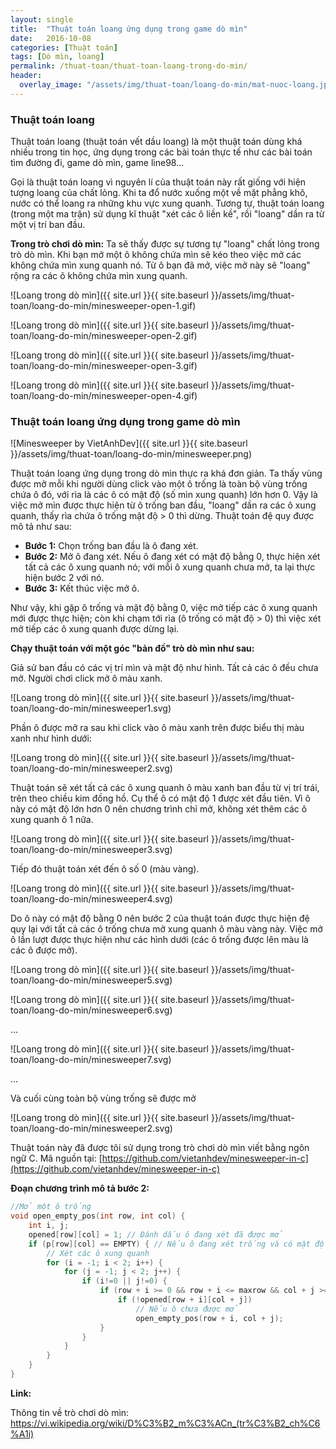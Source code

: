 ```yaml
---
layout: single
title:  "Thuật toán loang ứng dụng trong game dò mìn"
date:   2016-10-08
categories: [Thuật toán]
tags: [Dò mìn, loang]
permalink: /thuat-toan/thuat-toan-loang-trong-do-min/
header:
  overlay_image: "/assets/img/thuat-toan/loang-do-min/mat-nuoc-loang.jpg"
---
```


### Thuật toán loang

Thuật toán loang (thuật toán vết dầu loang) là một thuật toán dùng khá nhiều trong tin học, ứng dụng trong các bài toán thực tế như các bài toán tìm đường đi, game dò mìn, game line98...

Gọi là thuật toán loang vì nguyên lí của thuật toán này rất giống với hiện tượng loang của chất lỏng. Khi ta đổ nước xuống một về mặt phẳng khô, nước có thể loang ra những khu vực xung quanh. Tương tự, thuật toán loang (trong một ma trận) sử dụng kĩ thuật "xét các ô liền kề", rồi "loang" dần ra từ một vị trí ban đầu.

**Trong trò chơi dò mìn:** Ta sẽ thấy được sự tương tự "loang" chất lỏng trong trò dò mìn. Khi bạn mở một ô không chứa mìn sẽ kéo theo việc mở các không chứa mìn xung quanh nó. Từ ô bạn đã mở, việc mở này sẽ "loang" rộng ra các ô không chứa mìn xung quanh.

![Loang trong dò mìn]({{ site.url }}{{ site.baseurl }}/assets/img/thuat-toan/loang-do-min/minesweeper-open-1.gif)

![Loang trong dò mìn]({{ site.url }}{{ site.baseurl }}/assets/img/thuat-toan/loang-do-min/minesweeper-open-2.gif)

![Loang trong dò mìn]({{ site.url }}{{ site.baseurl }}/assets/img/thuat-toan/loang-do-min/minesweeper-open-3.gif)

![Loang trong dò mìn]({{ site.url }}{{ site.baseurl }}/assets/img/thuat-toan/loang-do-min/minesweeper-open-4.gif)

### Thuật toán loang ứng dụng trong game dò mìn

![Minesweeper by VietAnhDev]({{ site.url }}{{ site.baseurl }}/assets/img/thuat-toan/loang-do-min/minesweeper.png)

Thuật toán loang ứng dụng trong dò mìn thực ra khá đơn giản. Ta thấy vùng được mở mỗi khi người dùng click vào một ô trống là toàn bộ vùng trống chứa ô đó, với rìa là các ô có mật độ (số mìn xung quanh) lớn hơn 0. Vậy là việc mở mìn được thực hiện từ ô trống ban đầu, "loang" dần ra các ô xung quanh, thấy rìa chứa ô trống mật độ > 0 thì dừng. Thuật toán đệ quy được mô tả như sau:


- **Bước 1:** Chọn trống ban đầu là ô đang xét.
- **Bước 2:** Mở ô đang xét. Nếu ô đang xét có mật độ bằng 0, thực hiện xét tất cả các ô xung quanh nó; với mỗi ô xung quanh chưa mở, ta lại thực hiện bước 2 với nó.
- **Bước 3:** Kết thúc việc mở ô.

Như vậy, khi gặp ô trống và mật độ bằng 0, việc mở tiếp các ô xung quanh mới được thực hiện; còn khi chạm tới rìa (ô trống có mật độ > 0) thì việc xét mở tiếp các ô xung quanh được dừng lại.

**Chạy thuật toán với một góc "bản đồ" trò dò mìn như sau:**

Giả sử ban đầu có các vị trí mìn và mật độ như hình. Tất cả các ô đều chưa mở. Người chơi click mở ô màu xanh.

![Loang trong dò mìn]({{ site.url }}{{ site.baseurl }}/assets/img/thuat-toan/loang-do-min/minesweeper1.svg)

Phần ô được mở ra sau khi click vào ô màu xanh trên được biểu thị màu xanh như hình dưới:

![Loang trong dò mìn]({{ site.url }}{{ site.baseurl }}/assets/img/thuat-toan/loang-do-min/minesweeper2.svg)

Thuật toán sẽ xét tất cả các ô xung quanh ô màu xanh ban đầu từ vị trí trái, trên theo chiều kim đồng hồ. Cụ thể ô có mật độ 1 được xét đầu tiên. Vì ô này có mật độ lớn hơn 0 nên chương trình chỉ mở, không xét thêm các ô xung quanh ô 1 nữa.

![Loang trong dò mìn]({{ site.url }}{{ site.baseurl }}/assets/img/thuat-toan/loang-do-min/minesweeper3.svg)

Tiếp đó thuật toán xét đến ô số 0 (màu vàng).

![Loang trong dò mìn]({{ site.url }}{{ site.baseurl }}/assets/img/thuat-toan/loang-do-min/minesweeper4.svg)

Do ô này có mật độ bằng 0 nên bước 2 của thuật toán được thực hiện đệ quy lại với tất cả các ô trống chưa mở xung quanh ô màu vàng này. Việc mở ô lần lượt được thực hiện như các hình dưới (các ô trống được lên màu là các ô được mở).

![Loang trong dò mìn]({{ site.url }}{{ site.baseurl }}/assets/img/thuat-toan/loang-do-min/minesweeper5.svg)

![Loang trong dò mìn]({{ site.url }}{{ site.baseurl }}/assets/img/thuat-toan/loang-do-min/minesweeper6.svg)

...

![Loang trong dò mìn]({{ site.url }}{{ site.baseurl }}/assets/img/thuat-toan/loang-do-min/minesweeper7.svg)

...

Và cuối cùng toàn bộ vùng trống sẽ được mở

![Loang trong dò mìn]({{ site.url }}{{ site.baseurl }}/assets/img/thuat-toan/loang-do-min/minesweeper2.svg)

Thuật toán này đã được tôi sử dụng trong trò chơi dò mìn viết bằng ngôn ngữ C. Mã nguồn tại: [https://github.com/vietanhdev/minesweeper-in-c](https://github.com/vietanhdev/minesweeper-in-c)

**Đoạn chương trình mô tả bước 2:**

~~~c
//Mở một ô trống
void open_empty_pos(int row, int col) {
	int i, j;
	opened[row][col] = 1; // Đánh dấu ô đang xét đã được mở
	if (p[row][col] == EMPTY) { // Nếu ô đang xét trống và có mật độ bằng 0
		// Xét các ô xung quanh
		for (i = -1; i < 2; i++) {
		    for (j = -1; j < 2; j++) {
				if (i!=0 || j!=0) {
					if (row + i >= 0 && row + i <= maxrow && col + j >=0 && col + j <= maxcol) { // Nếu ô nằm trong bàn
						if (!opened[row + i][col + j])
							// Nếu ô chưa được mở
							open_empty_pos(row + i, col + j);
					}
				}
			}
		}
	}
}
~~~


**Link:**

Thông tin về trò chơi dò mìn: <a href="https://vi.wikipedia.org/wiki/D%C3%B2_m%C3%ACn_(tr%C3%B2_ch%C6%A1i)">https://vi.wikipedia.org/wiki/D%C3%B2_m%C3%ACn_(tr%C3%B2_ch%C6%A1i)</a>
